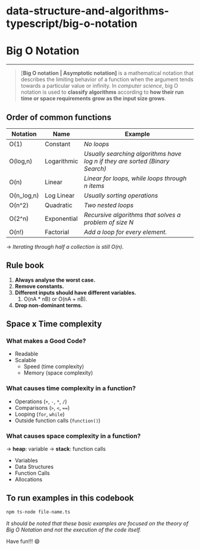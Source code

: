# data-structure-and-algorithms-typescript/big-o-notation

# Big O Notation

---

> [**Big O notation | Asymptotic notation]** is a mathematical notation that describes the limiting behavior of a function when the argument tends towards a particular value or infinity. In *computer science*, big O notation is used to **classify algorithms** according to **how their run time or space requirements** **grow as the input size grows**.
> 

## Order of common functions


| Notation         | Name        | Example                                                                      |
|------------------|-------------|------------------------------------------------------------------------------|
| O(1)           | Constant    | *No loops*                                                                   |
| O(log\,n)      | Logarithmic | *Usually searching algorithms have log n if they are sorted (Binary Search)* |
| O(n)           | Linear      | *Linear for loops, while loops through n items*                              |
| O(n\,\,log\,n) | Log Linear  | *Usually sorting operations*                                                 |
| O(n^2)         | Quadratic   | *Two nested loops*                                                           |
| O(2^n)         | Exponential | *Recursive algorithms that solves a problem of size N*                       |
| O(n!)          | Factorial   | *Add a loop for every element.*                                              |

→ *Iterating through half a collection is still O(n).*

## Rule book


1. **Always analyse the worst case.**
2. **Remove constants.**
3. **Different inputs should have different variables.**
    1. O(nA * nB) or O(nA + nB).
4. **Drop non-dominant terms.**

## Space x Time complexity


### **What makes a Good Code?**

- Readable
- Scalable
    - Speed (time complexity)
    - Memory (space complexity)

### **What causes time complexity in a function?**

- Operations (`+`, `-`, `*`, `/`)
- Comparisons (`>`, `<`, `==`)
- Looping (`for`, `while`)
- Outside function calls (`function()`)

### **What causes space complexity in a function?**

→ **heap**: variable → **stack**: function calls

- Variables
- Data Structures
- Function Calls
- Allocations

## To run examples in this codebook

```bash
npm ts-node file-name.ts
```

*It should be noted that these basic examples are focused on the theory of Big O Notation and not the execution of the code itself.* 

Have fun!!! 😄
